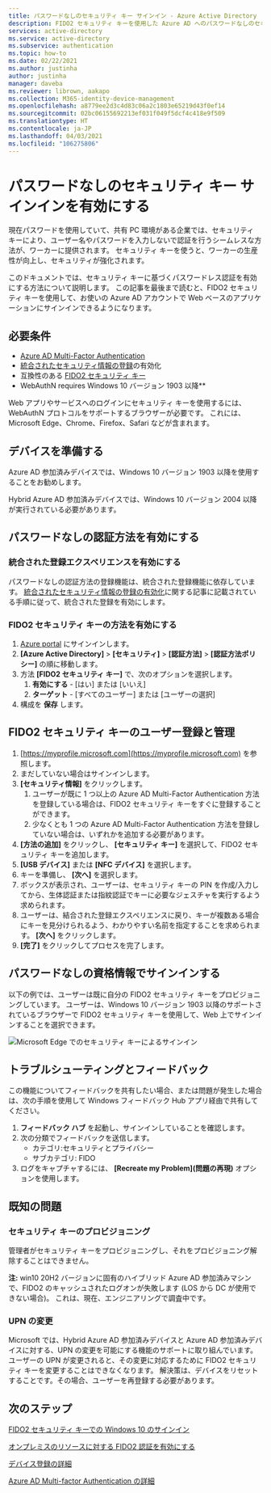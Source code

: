 ```yaml
---
title: パスワードなしのセキュリティ キー サインイン - Azure Active Directory
description: FIDO2 セキュリティ キーを使用した Azure AD へのパスワードなしのセキュリティ キー サインインを有効にする
services: active-directory
ms.service: active-directory
ms.subservice: authentication
ms.topic: how-to
ms.date: 02/22/2021
ms.author: justinha
author: justinha
manager: daveba
ms.reviewer: librown, aakapo
ms.collection: M365-identity-device-management
ms.openlocfilehash: a8779ee2d3c4d83c06a2c1803e65219d43f0ef14
ms.sourcegitcommit: 02bc06155692213ef031f049f5dcf4c418e9f509
ms.translationtype: HT
ms.contentlocale: ja-JP
ms.lasthandoff: 04/03/2021
ms.locfileid: "106275806"
---
```

# <a name="enable-passwordless-security-key-sign-in"></a>パスワードなしのセキュリティ キー サインインを有効にする 

現在パスワードを使用していて、共有 PC 環境がある企業では、セキュリティ キーにより、ユーザー名やパスワードを入力しないで認証を行うシームレスな方法が、ワーカーに提供されます。 セキュリティ キーを使うと、ワーカーの生産性が向上し、セキュリティが強化されます。

このドキュメントでは、セキュリティ キーに基づくパスワードレス認証を有効にする方法について説明します。 この記事を最後まで読むと、FIDO2 セキュリティ キーを使用して、お使いの Azure AD アカウントで Web ベースのアプリケーションにサインインできるようになります。

## <a name="requirements"></a>必要条件

- [Azure AD Multi-Factor Authentication](howto-mfa-getstarted.md)
- [統合されたセキュリティ情報の登録](concept-registration-mfa-sspr-combined.md)の有効化
- 互換性のある [FIDO2 セキュリティ キー](concept-authentication-passwordless.md#fido2-security-keys)
- WebAuthN requires Windows 10 バージョン 1903 以降**

Web アプリやサービスへのログインにセキュリティ キーを使用するには、WebAuthN プロトコルをサポートするブラウザーが必要です。 これには、Microsoft Edge、Chrome、Firefox、Safari などが含まれます。

## <a name="prepare-devices"></a>デバイスを準備する

Azure AD 参加済みデバイスでは、Windows 10 バージョン 1903 以降を使用することをお勧めします。

Hybrid Azure AD 参加済みデバイスでは、Windows 10 バージョン 2004 以降が実行されている必要があります。

## <a name="enable-passwordless-authentication-method"></a>パスワードなしの認証方法を有効にする

### <a name="enable-the-combined-registration-experience"></a>統合された登録エクスペリエンスを有効にする

パスワードなしの認証方法の登録機能は、統合された登録機能に依存しています。 [統合されたセキュリティ情報の登録の有効化](howto-registration-mfa-sspr-combined.md)に関する記事に記載されている手順に従って、統合された登録を有効にします。

### <a name="enable-fido2-security-key-method"></a>FIDO2 セキュリティ キーの方法を有効にする

1. [Azure portal](https://portal.azure.com) にサインインします。
1. **[Azure Active Directory]**  >  **[セキュリティ]**  >  **[認証方法]**  >  **[認証方法ポリシー]** の順に移動します。
1. 方法 **[FIDO2 セキュリティ キー]** で、次のオプションを選択します。
   1. **有効にする** - [はい] または [いいえ]
   1. **ターゲット** - [すべてのユーザー] または [ユーザーの選択]
1. 構成を **保存** します。

## <a name="user-registration-and-management-of-fido2-security-keys"></a>FIDO2 セキュリティ キーのユーザー登録と管理

1. [https://myprofile.microsoft.com](https://myprofile.microsoft.com) を参照します。
1. まだしていない場合はサインインします。
1. **[セキュリティ情報]** をクリックします。
   1. ユーザーが既に 1 つ以上の Azure AD Multi-Factor Authentication 方法を登録している場合は、FIDO2 セキュリティ キーをすぐに登録することができます。
   1. 少なくとも 1 つの Azure AD Multi-Factor Authentication 方法を登録していない場合は、いずれかを追加する必要があります。
1. **[方法の追加]** をクリックし、 **[セキュリティ キー]** を選択して、FIDO2 セキュリティ キーを追加します。
1. **[USB デバイス]** または **[NFC デバイス]** を選択します。
1. キーを準備し、 **[次へ]** を選択します。
1. ボックスが表示され、ユーザーは、セキュリティ キーの PIN を作成/入力してから、生体認証または指紋認証でキーに必要なジェスチャを実行するよう求められます。
1. ユーザーは、結合された登録エクスペリエンスに戻り、キーが複数ある場合にキーを見分けられるよう、わかりやすい名前を指定することを求められます。 **[次へ]** をクリックします。
1. **[完了]** をクリックしてプロセスを完了します。

## <a name="sign-in-with-passwordless-credential"></a>パスワードなしの資格情報でサインインする

以下の例では、ユーザーは既に自分の FIDO2 セキュリティ キーをプロビジョニングしています。 ユーザーは、Windows 10 バージョン 1903 以降のサポートされているブラウザーで FIDO2 セキュリティ キーを使用して、Web 上でサインインすることを選択できます。

![Microsoft Edge でのセキュリティ キーによるサインイン](./media/howto-authentication-passwordless-security-key/fido2-windows-10-1903-edge-sign-in.png)

## <a name="troubleshooting-and-feedback"></a>トラブルシューティングとフィードバック

この機能についてフィードバックを共有したい場合、または問題が発生した場合は、次の手順を使用して Windows フィードバック Hub アプリ経由で共有してください。

1. **フィードバック ハブ** を起動し、サインインしていることを確認します。
1. 次の分類でフィードバックを送信します。
   - カテゴリ:セキュリティとプライバシー
   - サブカテゴリ: FIDO
1. ログをキャプチャするには、 **[Recreate my Problem]\(問題の再現\)** オプションを使用します。

## <a name="known-issues"></a>既知の問題

### <a name="security-key-provisioning"></a>セキュリティ キーのプロビジョニング

管理者がセキュリティ キーをプロビジョニングし、それをプロビジョニング解除することはできません。

**注:** win10 20H2 バージョンに固有のハイブリッド Azure AD 参加済みマシンで、FIDO2 のキャッシュされたログオンが失敗します (LOS から DC が使用できない場合)。 これは、現在、エンジニアリングで調査中です。

### <a name="upn-changes"></a>UPN の変更

Microsoft では、Hybrid Azure AD 参加済みデバイスと Azure AD 参加済みデバイスに対する、UPN の変更を可能にする機能のサポートに取り組んでいます。 ユーザーの UPN が変更されると、その変更に対応するために FIDO2 セキュリティ キーを変更することはできなくなります。 解決策は、デバイスをリセットすることです。その場合、ユーザーを再登録する必要があります。

## <a name="next-steps"></a>次のステップ

[FIDO2 セキュリティ キーでの Windows 10 のサインイン](howto-authentication-passwordless-security-key-windows.md)

[オンプレミスのリソースに対する FIDO2 認証を有効にする](howto-authentication-passwordless-security-key-on-premises.md)

[デバイス登録の詳細](../devices/overview.md)

[Azure AD Multi-factor Authentication の詳細](../authentication/howto-mfa-getstarted.md)
